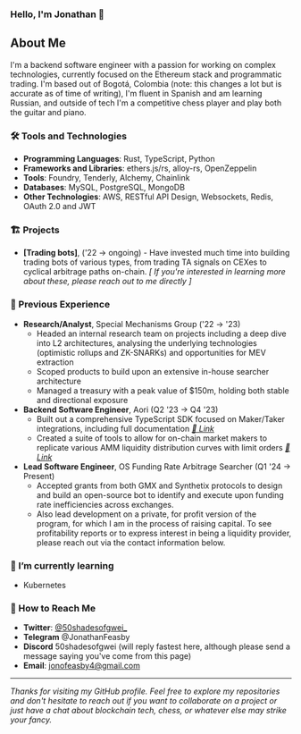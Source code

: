 ### Hello, I'm Jonathan 👋

## About Me
I'm a backend software engineer with a passion for working on complex technologies, currently focused on the Ethereum stack and programmatic trading. I'm based out of Bogotá, Colombia (note: this changes a lot but is accurate as of time of writing), I'm fluent in Spanish and am learning Russian, and outside of tech I'm a competitive chess player and play both the guitar and piano.

### 🛠️ Tools and Technologies
- **Programming Languages**: Rust, TypeScript, Python
- **Frameworks and Libraries**: ethers.js/rs, alloy-rs, OpenZeppelin
- **Tools**: Foundry, Tenderly, Alchemy, Chainlink
- **Databases**: MySQL, PostgreSQL, MongoDB
- **Other Technologies**: AWS, RESTful API Design, Websockets, Redis, OAuth 2.0 and JWT

### 🏗️ Projects
- **[Trading bots]**, ('22 -> ongoing) - Have invested much time into building trading bots of various types, from trading TA signals on CEXes to cyclical arbitrage paths on-chain.  _[ If you're interested in learning more about these, please reach out to me directly ]_

### 💼 Previous Experience
- **Research/Analyst**, Special Mechanisms Group ('22 -> '23)
  - Headed an internal research team on projects including a deep dive into L2 architectures, analysing the underlying technologies (optimistic rollups and ZK-SNARKs) and opportunities for MEV extraction
  - Scoped products to build upon an extensive in-house searcher architecture
  - Managed a treasury with a peak value of $150m, holding both stable and directional exposure
- **Backend Software Engineer**, Aori (Q2 '23 -> Q4 '23)
  - Built out a comprehensive TypeScript SDK focused on Maker/Taker integrations, including full documentation _[🔗 Link](https://github.com/aori-io/aori-sdk-ts)_
  - Created a suite of tools to allow for on-chain market makers to replicate various AMM liquidity distribution curves with limit orders _[🔗 Link](https://github.com/aori-io/xyk)_
- **Lead Software Engineer**, OS Funding Rate Arbitrage Searcher (Q1 '24 -> Present)
  - Accepted grants from both GMX and Synthetix protocols to design and build an open-source bot to identify and execute upon funding rate inefficiencies across exchanges.
  - Also lead development on a private, for profit version of the program, for which I am in the process of raising capital. To see profitability reports or to express interest in being a liquidity provider, please reach out via the contact information below.


### 🌱 I’m currently learning
- Kubernetes

### 🤝 How to Reach Me
- **Twitter**: [@50shadesofgwei_](https://twitter.com/50shadesofgwei_)
- **Telegram** @JonathanFeasby
- **Discord** 50shadesofgwei (will reply fastest here, although please send a message saying you've come from this page)
- **Email**: jonofeasby4@gmail.com

---

_Thanks for visiting my GitHub profile. Feel free to explore my repositories and don't hesitate to reach out if you want to collaborate on a project or just have a chat about blockchain tech, chess, or whatever else may strike your fancy._
